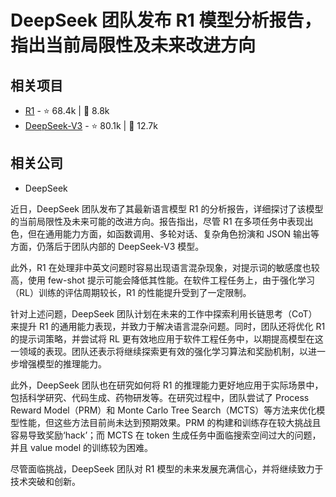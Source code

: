 # DeepSeek 团队发布 R1 模型分析报告，指出当前局限性及未来改进方向

## 相关项目
- [R1](https://github.com/deepseek-ai/DeepSeek-R1) - ⭐ 68.4k | 🔄 8.8k
- [DeepSeek-V3](https://github.com/deepseek-ai/DeepSeek-V3) - ⭐ 80.1k | 🔄 12.7k

## 相关公司
- DeepSeek

近日，DeepSeek 团队发布了其最新语言模型 R1 的分析报告，详细探讨了该模型的当前局限性及未来可能的改进方向。报告指出，尽管 R1 在多项任务中表现出色，但在通用能力方面，如函数调用、多轮对话、复杂角色扮演和 JSON 输出等方面，仍落后于团队内部的 DeepSeek-V3 模型。

此外，R1 在处理非中英文问题时容易出现语言混杂现象，对提示词的敏感度也较高，使用 few-shot 提示可能会降低其性能。在软件工程任务上，由于强化学习（RL）训练的评估周期较长，R1 的性能提升受到了一定限制。

针对上述问题，DeepSeek 团队计划在未来的工作中探索利用长链思考（CoT）来提升 R1 的通用能力表现，并致力于解决语言混杂问题。同时，团队还将优化 R1 的提示词策略，并尝试将 RL 更有效地应用于软件工程任务中，以期提高模型在这一领域的表现。团队还表示将继续探索更有效的强化学习算法和奖励机制，以进一步增强模型的推理能力。

此外，DeepSeek 团队也在研究如何将 R1 的推理能力更好地应用于实际场景中，包括科学研究、代码生成、药物研发等。在研究过程中，团队尝试了 Process Reward Model（PRM）和 Monte Carlo Tree Search（MCTS）等方法来优化模型性能，但这些方法目前尚未达到预期效果。PRM 的构建和训练存在较大挑战且容易导致奖励‘hack’；而 MCTS 在 token 生成任务中面临搜索空间过大的问题，并且 value model 的训练较为困难。

尽管面临挑战，DeepSeek 团队对 R1 模型的未来发展充满信心，并将继续致力于技术突破和创新。
